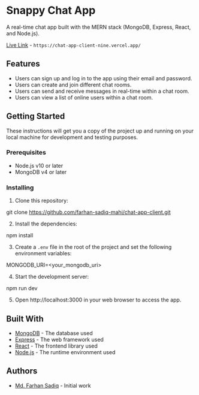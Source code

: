 # Snappy Chat App

A real-time chat app built with the MERN stack (MongoDB, Express, React, and Node.js).

[Live Link](https://chat-app-client-nine.vercel.app/) - `https://chat-app-client-nine.vercel.app/`

## Features

- Users can sign up and log in to the app using their email and password.
- Users can create and join different chat rooms.
- Users can send and receive messages in real-time within a chat room.
- Users can view a list of online users within a chat room.

## Getting Started

These instructions will get you a copy of the project up and running on your local machine for development and testing purposes.

### Prerequisites

- Node.js v10 or later
- MongoDB v4 or later

### Installing

1. Clone this repository:

git clone https://github.com/farhan-sadiq-mahi/chat-app-client.git


2. Install the dependencies:

npm install


3. Create a `.env` file in the root of the project and set the following environment variables:

MONGODB_URI=<your_mongodb_uri>


4. Start the development server:

npm run dev


5. Open http://localhost:3000 in your web browser to access the app.

## Built With

- [MongoDB](https://www.mongodb.com/) - The database used
- [Express](https://expressjs.com/) - The web framework used
- [React](https://reactjs.org/) - The frontend library used
- [Node.js](https://nodejs.org/) - The runtime environment used

## Authors

- [Md. Farhan Sadiq](https://github.com/farhan-sadiq-mahi) - Initial work











